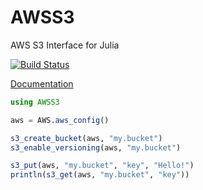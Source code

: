 # AWSS3

AWS S3 Interface for Julia

[![Build Status](https://travis-ci.org/JuliaCloud/AWSS3.jl.svg?branch=master)](https://travis-ci.org/JuliaCloud/AWSS3.jl)

[Documentation](https://juliacloud.github.io/AWSCore.jl/build/AWSS3.html)

```julia
using AWSS3

aws = AWS.aws_config()

s3_create_bucket(aws, "my.bucket")
s3_enable_versioning(aws, "my.bucket")

s3_put(aws, "my.bucket", "key", "Hello!")
println(s3_get(aws, "my.bucket", "key"))
```
